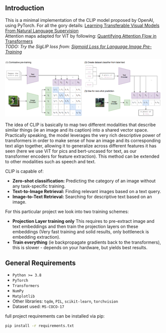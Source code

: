 ## Introduction
This is a minimal implementation of the CLIP model proposed by OpenAI, using PyTorch. For all the gory 
details: [Learning Transferable Visual Models From Natural Language 
Supervision](https://arxiv.org/pdf/2103.00020)  
Attention maps adapted for ViT by following: [Quantifying Attention Flow in Transformers](https://arxiv.org/pdf/2005.00928)  
_TODO: Try the SigLIP loss from: [Sigmoid Loss for Language Image Pre-Training](https://arxiv.org/pdf/2303.15343)_   

![clip_model](assets/clip_desc.png)


The idea of CLIP is basically to map two different modalities that describe similar things (ie an image and 
its caption) into a shared vector space. Practically speaking, the model leverages the very rich descriptive 
power of transformers in order to make sense of how an image and its corresponding text align together, 
allowing it to generalize across different features it has seen (here we use ViT for pics and bert-uncased 
for text, as our transformer encoders for feature extraction). This method can be extended to other 
modalities such as speech and text.

CLIP is capable of:
- **Zero-shot classification:** Predicting the category of an image without any task-specific training.
- **Text-to-Image Retrieval:** Finding relevant images based on a text query.
- **Image-to-Text Retrieval:** Searching for descriptive text based on an image.

For this particular project we look into two training schemes:
- **Projection Layer training only** This requires to pre-extract image and text embeddings and then train 
the projection layers on these embeddings (Very fast training and solid results, only bottleneck is 
embedding extraction).
- **Train everything** (ie backpropagate gradients back to the transformers), this is slower - depends on 
your 
hardware, but yields best results.  

## General Requirements
- `Python >= 3.8`
- `PyTorch`
- `Transformers`
- `NumPy`
- `Matplotlib` 
- Other libraries: `tqdm`, `PIL`, `scikit-learn`, `torchvision`
- Dataset used: `MS-COCO-17`

full project requirements can be installed via pip:
```bash
pip install -r requirements.txt
